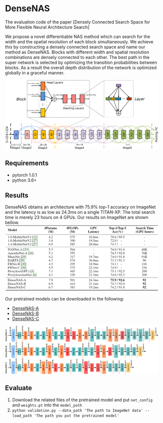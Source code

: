 # DenseNAS
The evaluation code of the paper [Densely Connected Search Space for More Flexible Neural Architecture Search]

We propose a novel differentiable NAS method which can search for the width and the spatial resolution of each block simultaneously. We achieve this by constructing a densely connected search space and name our method as DenseNAS. Blocks with different width and spatial resolution combinations are densely connected to each other. The best path in the super network is selected by optimizing the transition probabilities between blocks. As a result the overall depth distribution of the network is optimized globally in a graceful manner. 

![](./data/search_space.png)

## Requirements
* pytorch 1.0.1
* python 3.6+

## Results
DenseNAS obtains an architecture with 75.9\% top-1 accuracy on ImageNet and the latency is as low as 24.3ms on a single TITAN-XP. The total search time is merely 23 hours on 4 GPUs.
Our results on ImageNet are shown bellow.
![](data/results.png)

Our pretrained models can be downloaded in the following:

* [DenseNAS-A](https://drive.google.com/open?id=1INsZuwNQMiGIVdWkfh09qWPLnzxq8DUu)
* [DenseNAS-B](https://drive.google.com/open?id=1DEw9n7JFGQfSklOMJCLgH2mx6v-7Mqko)
* [DenseNAS-C](https://drive.google.com/open?id=1bFUpqp1DtFgHzwHALDoJA1rPC3hmUbIq)

![](data/archs.png)

## Evaluate
1. Download the related files of the pretrained model and put `net_config` and `weights.pt` into the `model_path`
2. `python validation.py --data_path 'The path to ImageNet data' --load_path 'The path you put the pretrained model'`

